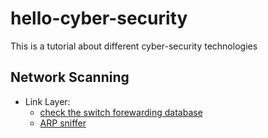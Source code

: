 # hello-cyber-security

This is a tutorial about different cyber-security technologies

## Network Scanning

- Link Layer: 
  - [check the switch forewarding database](network-scanning/l2/switch-forewarding-db.md)
  - [ARP sniffer](network-scanning/l2/arp-sniffer.md)
